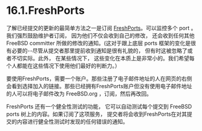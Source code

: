 # 16.1.FreshPorts

了解已经提交的更新的最简单方法之一是订阅 [FreshPorts](https://www.freshports.org/)。可以监控多个 port 。我们强烈鼓励维护者订阅， 因为他们不仅会收到自己的修改， 还会收到任何其他 FreeBSD committer 所做的修改的通知。(这对于跟上底层 ports 框架的变化是很有必要的--尽管从提交者那里提前收到通知是很有礼貌的， 但有时这被忽略了或者不切实际。此外， 在某些情况下， 这些变化在本质上是非常小的。我们希望每个人都能在这些情况下使用他们最好的判断力。）

要使用FreshPorts，需要一个账户。那些注册了电子邮件地址的人在网页的右侧会看到选择加入的链接。那些已经拥有FreshPorts账户但没有使用电子邮件地址的人可以将电子邮件改为 FreeBSD.org ，订阅，然后再改回。

FreshPorts 还有一个健全性测试的功能， 它可以自动测试每个提交到 FreeBSD ports 树上的内容。如果订阅了这项服务， 提交者将会收到FreshPorts在对其提交的内容进行健全性测试时发现的任何错误的通知。
